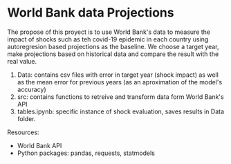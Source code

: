 # World Bank data Projections

The propose of this proyect is to use World Bank's data to measure the impact of shocks such as teh covid-19 epidemic in each country using autoregresion based projections as the baseline. We choose a target year, make projections based on historical data and compare the result with the real value.

1. Data: contains csv files with error in target year (shock impact) as well as the mean error for  previous years (as an aproximation of the model's accuracy)
2. src: contains functions to retreive and transform data form World Bank's API
3. tables.ipynb: specific instance of shock evaluation, saves results in Data folder.

Resources:

- World Bank API
- Python packages: pandas, requests, statmodels
